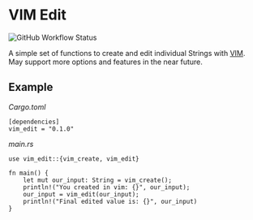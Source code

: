 VIM Edit
==============
![GitHub Workflow Status](https://img.shields.io/github/workflow/status/gatewaynode/vim_edit/Rust)

A simple set of functions to create and edit individual Strings with [VIM](https://www.vim.org/).  
May support more options and features in the near future.

Example
-------

*Cargo.toml*
```
[dependencies]
vim_edit = "0.1.0"
```

*main.rs*
```
use vim_edit::{vim_create, vim_edit}

fn main() {
    let mut our_input: String = vim_create();
    println!("You created in vim: {}", our_input);
    our_input = vim_edit(our_input);
    println!("Final edited value is: {}", our_input)
}
